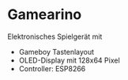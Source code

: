 # Gamearino

Elektronisches Spielgerät mit 
* Gameboy Tastenlayout
* OLED-Display mit 128x64 Pixel
* Controller: ESP8266
